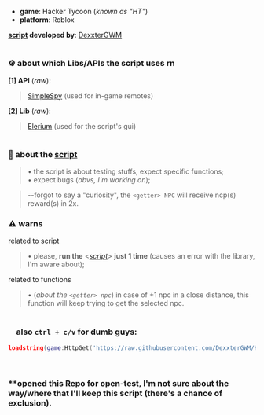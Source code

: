 - **game**: Hacker Tycoon (*known as "HT"*)<br>
- **platform**: Roblox

**[script](./Scripts%20Folder/Script.lua) developed by**: [DexxterGWM](https://github.com/DexxterGWM)

#

### ⚙ about which Libs/APIs the script uses rn

**[1] API** (*raw*):<br>
> [SimpleSpy](https://raw.githubusercontent.com/exxtremestuffs/SimpleSpySource/master/SimpleSpy.lua) (used for in-game remotes)<br>

**[2] Lib** (*raw*):<br>
> [Elerium](https://raw.githubusercontent.com/memejames/elerium-v2-ui-library/main/Library) (used for the script's gui)

#

### 🧾 about the [script](./Scripts%20Folder/Script.lua)
> • the script is about testing stuffs, expect specific functions;<br>
> • expect bugs (*obvs, I'm working on*);

> --forgot to say a "curiosity", the `<getter> NPC` will receive ncp(s) reward(s) in 2x.

### ⚠ warns
related to script
> • please, **run the** <[*script*](./Scripts%20Folder/Script.lua)> **just 1 time** (causes an error with the library, I'm aware about);<br>

related to functions
> • (*about the `<getter> npc`*) in case of +1 npc in a close distance, this function will keep trying to get the selected npc.

#

### &ensp;&ensp;also `ctrl + c/v` for dumb guys:
```lua
loadstring(game:HttpGet('https://raw.githubusercontent.com/DexxterGWM/HTScript/main/Scripts%20Folder/Script.lua'))()
```
<br>

### **opened this Repo for open-test, I'm not sure about the way/where that I'll keep this script (there's a chance of exclusion).
